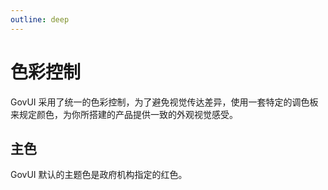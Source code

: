 ```yaml
---
outline: deep
---
```


<script setup>
import colorCard from './colorCard.vue';
import GovButton from '../components/Button/Button.vue';
const primaryList = [

];

</script>

# 色彩控制

GovUI 采用了统一的色彩控制，为了避免视觉传达差异，使用一套特定的调色板来规定颜色，为你所搭建的产品提供一致的外观视觉感受。


## 主色
GovUI 默认的主题色是政府机构指定的红色。

<GovButton label="1"/>
<colorCard
	name="主题色"
	color="red"
/>

